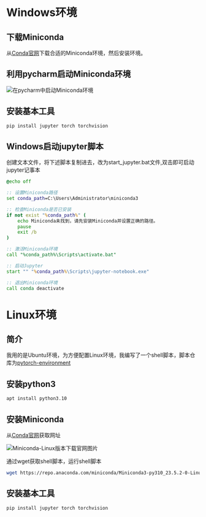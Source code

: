 # Windows环境

## 下载Miniconda

从[Conda官网](https://docs.conda.io/en/latest/miniconda.html#windows-installers)下载合适的Miniconda环境，然后安装环境。

## 利用pycharm启动Miniconda环境

![在pycharm中启动Miniconda环境](https://github.com/user-attachments/assets/ed3ce8c3-438e-48f5-abf6-c5440b7d0e5a)

## 安装基本工具

```bash
pip install jupyter torch torchvision
```

## Windows启动jupyter脚本

创建文本文件，将下述脚本复制进去，改为start_jupyter.bat文件,双击即可启动jupyter记事本

```bat
@echo off

:: 设置Miniconda路径
set conda_path=C:\Users\Administrator\miniconda3

:: 检查Miniconda是否已安装
if not exist "%conda_path%" (
    echo Miniconda未找到，请先安装Miniconda并设置正确的路径。
    pause
    exit /b
)

:: 激活Miniconda环境
call "%conda_path%\Scripts\activate.bat"

:: 启动Jupyter
start "" "%conda_path%\Scripts\jupyter-notebook.exe"

:: 退出Miniconda环境
call conda deactivate
```

# Linux环境

## 简介

我用的是Ubuntu环境，为方便配置Linux环境，我编写了一个shell脚本，脚本仓库为[pytorch-environment](https://gitee.com/wliafe/pytorch-environment.git)

## 安装python3

```bash
apt install python3.10
```

## 安装Miniconda

从[Conda官网](https://docs.conda.io/en/latest/miniconda.html#linux-installers)获取网址

![Miniconda-Linux版本下载官网图片](https://github.com/user-attachments/assets/f8e9b886-78cf-4420-9fd9-db7b384df344)

通过wget获取shell脚本，运行shell脚本

```bash
wget https://repo.anaconda.com/miniconda/Miniconda3-py310_23.5.2-0-Linux-x86_64.sh
```

## 安装基本工具

```bash
pip install jupyter torch torchvision
```